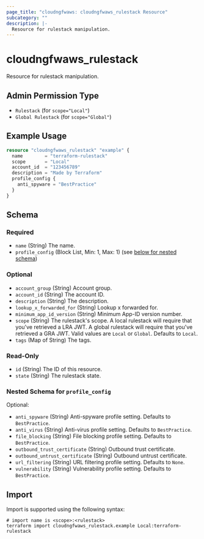 ```yaml
---
page_title: "cloudngfwaws: cloudngfwaws_rulestack Resource"
subcategory: ""
description: |-
  Resource for rulestack manipulation.
---
```


# cloudngfwaws_rulestack

Resource for rulestack manipulation.


## Admin Permission Type

* `Rulestack` (for `scope="Local"`)
* `Global Rulestack` (for `scope="Global"`)


## Example Usage

```terraform
resource "cloudngfwaws_rulestack" "example" {
  name        = "terraform-rulestack"
  scope       = "Local"
  account_id  = "123456789"
  description = "Made by Terraform"
  profile_config {
    anti_spyware = "BestPractice"
  }
}
```


<!-- schema generated by tfplugindocs -->
## Schema

### Required

- `name` (String) The name.
- `profile_config` (Block List, Min: 1, Max: 1) (see [below for nested schema](#nestedblock--profile_config))

### Optional

- `account_group` (String) Account group.
- `account_id` (String) The account ID.
- `description` (String) The description.
- `lookup_x_forwarded_for` (String) Lookup x forwarded for.
- `minimum_app_id_version` (String) Minimum App-ID version number.
- `scope` (String) The rulestack's scope. A local rulestack will require that you've retrieved a LRA JWT. A global rulestack will require that you've retrieved a GRA JWT. Valid values are `Local` or `Global`. Defaults to `Local`.
- `tags` (Map of String) The tags.

### Read-Only

- `id` (String) The ID of this resource.
- `state` (String) The rulestack state.

<a id="nestedblock--profile_config"></a>
### Nested Schema for `profile_config`

Optional:

- `anti_spyware` (String) Anti-spyware profile setting. Defaults to `BestPractice`.
- `anti_virus` (String) Anti-virus profile setting. Defaults to `BestPractice`.
- `file_blocking` (String) File blocking profile setting. Defaults to `BestPractice`.
- `outbound_trust_certificate` (String) Outbound trust certificate.
- `outbound_untrust_certificate` (String) Outbound untrust certificate.
- `url_filtering` (String) URL filtering profile setting. Defaults to `None`.
- `vulnerability` (String) Vulnerability profile setting. Defaults to `BestPractice`.


## Import

Import is supported using the following syntax:

```shell
# import name is <scope>:<rulestack>
terraform import cloudngfwaws_rulestack.example Local:terraform-rulestack
```
